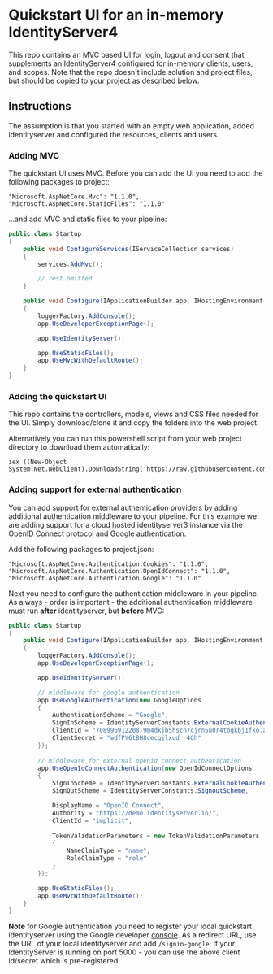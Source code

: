 # Quickstart UI for an in-memory IdentityServer4

This repo contains an MVC based UI for login, logout and consent that supplements an IdentityServer4 configured for in-memory clients, users, and scopes. 
Note that the repo doesn't include solution and project files, but should be copied to your project as described below. 

## Instructions

The assumption is that you started with an empty web application, added identityserver and configured the resources, clients and users. 

### Adding MVC
The quickstart UI uses MVC. Before you can add the UI you need to add the following packages to project:

```
"Microsoft.AspNetCore.Mvc": "1.1.0",
"Microsoft.AspNetCore.StaticFiles": "1.1.0"
```

...and add MVC and static files to your pipeline:

```csharp
public class Startup
{
    public void ConfigureServices(IServiceCollection services)
    {
        services.AddMvc();

        // rest omitted
    }

    public void Configure(IApplicationBuilder app, IHostingEnvironment env, ILoggerFactory loggerFactory)
    {
        loggerFactory.AddConsole();
        app.UseDeveloperExceptionPage();

        app.UseIdentityServer();

        app.UseStaticFiles();
        app.UseMvcWithDefaultRoute();
    }
}
```

### Adding the quickstart UI

This repo contains the controllers, models, views and CSS files needed for the UI. Simply download/clone it and copy the folders into the web project.

Alternatively you can run this powershell script from your web project directory to download them automatically:

```
iex ((New-Object System.Net.WebClient).DownloadString('https://raw.githubusercontent.com/IdentityServer/IdentityServer4.Quickstart.UI/release/get.ps1'))
``` 

### Adding support for external authentication

You can add support for external authentication providers by adding additional authentication middleware to your pipeline.
For this example we are adding support for a cloud hosted identityserver3 instance via the OpenID Connect protocol and Google authentication.

Add the following packages to project.json:

```
"Microsoft.AspNetCore.Authentication.Cookies": "1.1.0",
"Microsoft.AspNetCore.Authentication.OpenIdConnect": "1.1.0",
"Microsoft.AspNetCore.Authentication.Google": "1.1.0"
```

Next you need to configure the authentication middleware in your pipeline. As always - order is important - the additional authentication middleware must run **after** identityserver, but **before** MVC:

```csharp
public class Startup
{
    public void Configure(IApplicationBuilder app, IHostingEnvironment env, ILoggerFactory loggerFactory)
    {
        loggerFactory.AddConsole();
        app.UseDeveloperExceptionPage();

        app.UseIdentityServer();

        // middleware for google authentication
        app.UseGoogleAuthentication(new GoogleOptions
        {
            AuthenticationScheme = "Google",
            SignInScheme = IdentityServerConstants.ExternalCookieAuthenticationScheme,
            ClientId = "708996912208-9m4dkjb5hscn7cjrn5u0r4tbgkbj1fko.apps.googleusercontent.com",
            ClientSecret = "wdfPY6t8H8cecgjlxud__4Gh"
        });
        
        // middleware for external openid connect authentication
        app.UseOpenIdConnectAuthentication(new OpenIdConnectOptions
        {
            SignInScheme = IdentityServerConstants.ExternalCookieAuthenticationScheme,
            SignOutScheme = IdentityServerConstants.SignoutScheme,

            DisplayName = "OpenID Connect",
            Authority = "https://demo.identityserver.io/",
            ClientId = "implicit",
                
            TokenValidationParameters = new TokenValidationParameters
            {
                NameClaimType = "name",
                RoleClaimType = "role"
            }
        });

        app.UseStaticFiles();
        app.UseMvcWithDefaultRoute();
    }
}
```

**Note** for Google authentication you need to register your local quickstart identityserver using the Google developer [console](https://console.developers.google.com). As a redirect URL, use the URL of your local identityserver and add `/signin-google`.
If your IdentityServer is running on port 5000 - you can use the above client id/secret which is pre-registered.
